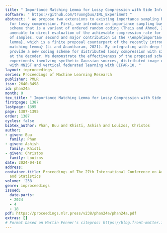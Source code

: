```yaml
---
title: " Importance Matching Lemma for Lossy Compression with Side Information "
software: " https://github.com/truongbuu/IML_Experiment "
abstract: " We propose two extensions to existing importance sampling based methods
  for lossy compression. First, we introduce an importance sampling based compression
  scheme that is a variant of ordered random coding (Theis and Ahmed, 2022) and is
  amenable to direct evaluation of the achievable compression rate for a finite number
  of samples. Our second and major contribution is the \\emph{importance matching
  lemma}, which is a finite proposal counterpart of the recently introduced {Poisson
  matching lemma} (Li and Anantharam, 2021). By integrating with deep learning, we
  provide a new coding scheme for distributed lossy compression with side information
  at the decoder. We demonstrate the effectiveness of the proposed scheme through
  experiments involving synthetic Gaussian sources, distributed image compression
  with MNIST and vertical federated learning with CIFAR-10. "
layout: inproceedings
series: Proceedings of Machine Learning Research
publisher: PMLR
issn: 2640-3498
id: phan24a
month: 0
tex_title: " Importance Matching Lemma for Lossy Compression with Side Information "
firstpage: 1387
lastpage: 1395
page: 1387-1395
order: 1387
cycles: false
bibtex_author: Phan, Buu and Khisti, Ashish and Louizos, Christos
author:
- given: Buu
  family: Phan
- given: Ashish
  family: Khisti
- given: Christos
  family: Louizos
date: 2024-04-18
address:
container-title: Proceedings of The 27th International Conference on Artificial Intelligence
  and Statistics
volume: '238'
genre: inproceedings
issued:
  date-parts:
  - 2024
  - 4
  - 18
pdf: https://proceedings.mlr.press/v238/phan24a/phan24a.pdf
extras: []
# Format based on Martin Fenner's citeproc: https://blog.front-matter.io/posts/citeproc-yaml-for-bibliographies/
---
```

